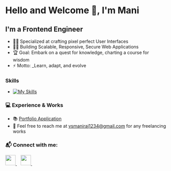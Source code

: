 # Hello and Welcome 👋, I'm Mani

## I'm a Frontend Engineer

- 👨‍🏫 Specialized at crafting pixel perfect User Interfaces
- 👨‍💻 Building Scalable, Responsive, Secure Web Applications
- 🏆 Goal: Embark on a quest for knowledge, charting a course for wisdom
- ⚡ Motto: _Learn, adapt, and evolve

### Skills
  - [![My Skills](https://skillicons.dev/icons?i=html,css,js,ts,react,next,mui,tailwind)](https://skillicons.dev)

### 💻 Experience & Works

  - 📚 [Portfolio Application](https://portfolio-mani-raj-velrajan.vercel.app/)
  - 📧 Feel free to reach me at [vsmaniraj1234@gmail.com](vsmaniraj1234@gmail.com) for any freelancing works
    
### 📬 Connect with me:
                  
<p align="left">
    <a href="https://www.github.com/maniraj-v" target="_blank" rel="noreferrer">
        <picture>
            <source media="(prefers-color-scheme: dark)" srcset="https://raw.githubusercontent.com/danielcranney/readme-generator/main/public/icons/socials/github-dark.svg" />
            <source media="(prefers-color-scheme: light)" srcset="https://raw.githubusercontent.com/danielcranney/readme-generator/main/public/icons/socials/github.svg" />
            <img src="https://raw.githubusercontent.com/danielcranney/readme-generator/main/public/icons/socials/github.svg" width="32" height="32" />
        </picture>
    </a>&nbsp;&nbsp;
    <a href="https://www.www.linkedin.com/in/mani-raj-velrajan" target="_blank" rel="noreferrer">
        <picture>
            <source media="(prefers-color-scheme: dark)" srcset="https://raw.githubusercontent.com/danielcranney/readme-generator/main/public/icons/socials/linkedin-dark.svg" />
            <source media="(prefers-color-scheme: light)" srcset="https://raw.githubusercontent.com/danielcranney/readme-generator/main/public/icons/socials/linkedin.svg" />
            <img src="https://raw.githubusercontent.com/danielcranney/readme-generator/main/public/icons/socials/linkedin.svg" width="32" height="32" />
        </picture>
    </a>&nbsp;&nbsp;
  </p>
